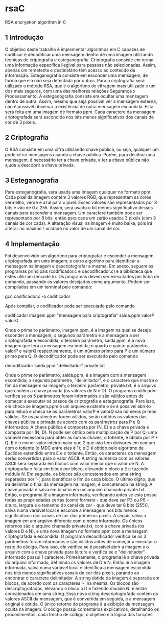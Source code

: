 # rsaC
RSA encryption algorithm in C

## 1 Introdução

  O objetivo deste trabalho é implementar algoritmos em C capazes de codificar e decodificar
uma mensagem dentro de uma imagem utilizando técnicas de criptografia e esteganografia.
  Criptografia consiste em tornar uma informação específica ilegível para pessoas não selecionadas.
Assim, apenas um remetente e destinatário têm acesso ao conteúdo da informação. Esteganografia
consiste em esconder uma mensagem, de forma que ela não seja detectada por outros.
  Para a criptografia será utilizado o método RSA, que é o algoritmo de cifragem mais utilizado
e um dos mais seguros, com uma das melhores relações Segurança x Processamento.
  A esteganografia consiste em ocultar uma mensagem dentro de outra. Assim, mesmo que seja
possível ver a mensagem externa, não é possível observar a existência de outra mensagem escondida.
Esta será feita em uma imagem de formato ppm. Cada caractere da mensagem criptografada será
escondido nos bits menos significativos dos canais de cor de 3 pixels.


## 2 Criptografia

  O RSA consiste em uma cifra utilizando chave pública, ou seja, qualquer um pode cifrar mensagens
usando a chave pública. Porém, para decifrar uma mensagem, é necessário ter a chave
privada, e ter a chave pública não ajuda a descobrir a chave privada.


## 3 Esteganografia

  Para esteganografia, será usada uma imagem qualquer no formato ppm. Cada pixel da imagem
contém 3 valores RGB, que representam as cores vermelho, verde e azul para o pixel. Esses valores
são representados por 8 bits e vão de 0 a 255. Assim, será usado o bit menos significativo desses
canais para esconder a mensagem. Um caractere também pode ser representado por 8 bits, então
para cada um serão usados 3 pixels (com 3 canais de cor cada). A alteração visual na imagem é
muito baixa, pois irá alterar no máximo 1 unidade no valor de um canal de cor.


## 4 Implementação

  Foi desenvolvido um algoritmo para criptografar e esconder a mensagem criptografada em uma
imagem; e outro algoritmo para identificar a mensagem na imagem e descriptografar a mesma.
Em anexo, seguem os programas principais (codificador.c e decodificador.c) e a biblioteca que estes
utilizam (encode.h). Os programas devem ser executados por linha de comando, passando os
valores desejados como argumento. Podem ser compilados em um terminal pelo comando:

gcc codificador.c -o codificador

  Após compilar, o codificador pode ser executado pelo comando
  
codificador imagem.ppm "mensagem para criptografia" saida.ppm valorP valorQ

  Onde o primeiro parâmetro, imagem.ppm, é a imagem na qual se deseja esconder a mensagem; o
segundo parâmetro é a mensagem a ser criptografada e escondida; o terceiro parâmetro, saida.ppm,
é a nova imagem que terá a mensagem escondida; o quarto e quinto parâmetro, valorP e valorQ
respectivamente, é um número primo para P e um número primo para Q.
  O decodificador pode ser executado pelo comando
  
decodificador saida.ppm "delimitador" private.txt

  Onde o primeiro parâmetro, saida.ppm, é a imagem com a mensagem escondida; o segundo
parâmetro, "delimitador", é o caractere que mostra o fim da mensagem na imagem; o terceiro
parâmetro, private.txt, é o arquivo que contém a chave privada (os valores de N e D).
  O programa codificador verifica se os 5 parâmetros foram informados e são válidos antes de
começar a executar os passos de criptografia e esteganografia. Para isso, ele checa se imagem.ppm
é um arquivo existente e se é possível abrí-lo para leitura e checa se os parâmetros valorP e valorQ
são números primos válidos. Se os parâmetros forem válidos, serão obtidos os valores das chaves
pública e privada de acordo com os parâmetros para P e Q informados. A chave pública é composta
por (N, E) e a chave privada é composta por (N, D). N pode ser obtido pela multiplicação de P
por Q; uma variável necessária para obter as outras chaves, o totiente, é obtido por P * Q; E é o
menor valor inteiro maior que 2 que não tem divisores em comum com o totiente (o MDC entre eles
é 1); e D é obtido pelo algoritmo de Euclides estendido entre E e o totiente. Então, os caracteres
da mensagem serão convertidos para o valor ASCII. A string numérica com os valores ASCII será
separada em blocos com valor menor que o valor de N. A criptografia é feita em bloco por bloco,
elevando o bloco a E e fazendo módulo N. Em seguida, os blocos são concatenados em uma string
separados por ’-’, para identificar o fim de cada bloco. O último dígito, que irá delimitar o final da
mensagem na imagem, é concatenado na string. A chave privada é salva em binário em um arquivo
chamado private.txt. Então, o programa lê a imagem informada, verificando antes se esta possui
todas as propriedades certas (como formato - que deve ser P3 ou P6 - altura, largura e o tamanho
do canal de cor - que deve ter 8 bits (255)), salva numa variável local e esconde a mensagem nos
bits menos significativos dos canais de cor dos primeiros pixels. A seguir, salva a imagem em um
arquivo diferente com o nome informado. Os únicos retornos são o arquivo chamado private.txt,
com a chave privada (os valores D e N), e uma nova imagem no formato ppm com a mensagem
criptografada e escondida.
  O programa decodificador verifica se os 3 parâmetros foram informados e são válidos antes
de começar a executar o resto do código. Para isso, ele verifica se é possível abrir a imagem e o
arquivo com a chave privada para leitura e verifica se o "delimitador" informado possui 1 caractere.
Primeiramente, o programa lê a chave privada do arquivo informado, definindo os valores de D e
N. Então lê a imagem informada, salva numa variável local e identifica a mensagem escondida nos
bits menos significativos canais de cor dos pixels, parando ao encontrar o caractere delimitador.
A string obtida da imagem é separada em blocos, de acordo com os caracteres ’-’ na mesma. Os
blocos são descriptografados, elevando o bloco a D e fazendo módulo N, e então concatenados
em uma string. Essa nova string descriptografada contém os valores ASCII da mensagem, que é
convertida em seguida, e a mensagem original é obtida. O único retorno do programa é a exibição
da mensagem oculta na imagem.
  O código possui comentários explicativos, detalhando os procedimentos, cada trecho de código,
o objetivo e a lógica das funções.

